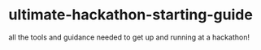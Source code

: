 # ultimate-hackathon-starting-guide
all the tools and guidance needed to get up and running at a hackathon!


